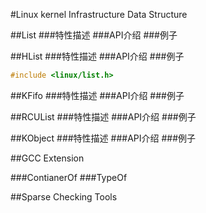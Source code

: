 #Linux kernel Infrastructure Data Structure     

##List
###特性描述
###API介绍
###例子

##HList
###特性描述
###API介绍
###例子
~~~ C
#include <linux/list.h>


~~~

##KFifo
###特性描述
###API介绍
###例子


##RCUList
###特性描述
###API介绍
###例子

##KObject
###特性描述
###API介绍
###例子

##GCC Extension 

###ContianerOf 
###TypeOf

##Sparse Checking Tools 


